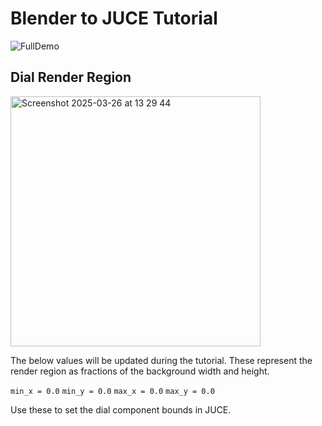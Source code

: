 # Blender to JUCE Tutorial

![FullDemo](https://github.com/user-attachments/assets/9300967f-c61e-45b3-8cbe-69bed1de8aaa)

## Dial Render Region

<img width="400" alt="Screenshot 2025-03-26 at 13 29 44" src="https://github.com/user-attachments/assets/a1435de5-0b78-4d6b-9be2-5e85999f5b99" />

The below values will be updated during the tutorial. These represent the render region as fractions of the background width and height.

```min_x = 0.0```
```min_y = 0.0```
```max_x = 0.0```
```max_y = 0.0```

Use these to set the dial component bounds in JUCE.
